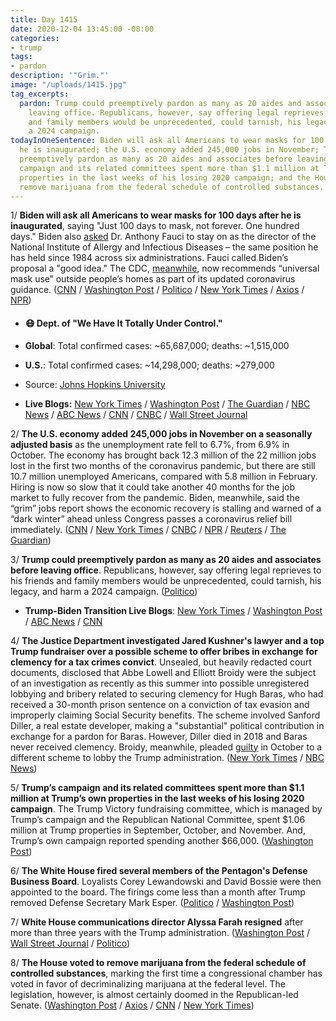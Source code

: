 ```yaml
---
title: Day 1415
date: 2020-12-04 13:45:00 -08:00
categories:
- trump
tags:
- pardon
description: '"Grim."'
image: "/uploads/1415.jpg"
tag_excerpts:
  pardon: Trump could preemptively pardon as many as 20 aides and associates before
    leaving office. Republicans, however, say offering legal reprieves to his friends
    and family members would be unprecedented, could tarnish, his legacy, and harm
    a 2024 campaign.
todayInOneSentence: Biden will ask all Americans to wear masks for 100 days after
  he is inaugurated; the U.S. economy added 245,000 jobs in November; Trump could
  preemptively pardon as many as 20 aides and associates before leaving office; Trump’s
  campaign and its related committees spent more than $1.1 million at Trump’s own
  properties in the last weeks of his losing 2020 campaign; and the House voted to
  remove marijuana from the federal schedule of controlled substances.
---
```


1/ **Biden will ask all Americans to wear masks for 100 days after he is inaugurated**, saying "Just 100 days to mask, not forever. One hundred days." Biden also [asked](https://www.politico.com/news/2020/12/03/biden-fauci-covid-team-442739) Dr. Anthony Fauci to stay on as the director of the National Institute of Allergy and Infectious Diseases – the same position he has held since 1984 across six administrations. Fauci called Biden’s proposal a "good idea." The CDC, [meanwhile](https://www.washingtonpost.com/health/2020/12/04/cdc-mask-guidance-indoors/), now recommends “universal mask use” outside people’s homes as part of its updated coronavirus guidance. ([CNN](https://www.cnn.com/2020/12/03/politics/biden-harris-interview-jake-tapper/index.html) / [Washington Post](https://www.washingtonpost.com/nation/2020/12/04/coronavirus-covid-live-updates-us/) / [Politico](https://www.politico.com/news/2020/12/04/fauci-praises-biden-mask-plan-442799) / [New York Times](https://www.nytimes.com/2020/12/04/us/politics/biden-fauci-masks-virus.html) / [Axios](https://www.axios.com/fauci-biden-chief-medical-officer-851a63e4-5956-4919-add7-c75754e0f26c.html) / [NPR](https://www.npr.org/sections/biden-transition-updates/2020/12/03/942449884/biden-asks-dr-fauci-to-join-his-team-will-urge-100-days-of-mask-wearing))

* #### 😷 Dept. of "We Have It Totally Under Control."

* **Global**: Total confirmed cases: \~65,687,000; deaths: \~1,515,000

* **U.S.**: Total confirmed cases: \~14,298,000; deaths: \~279,000

* Source: [Johns Hopkins University](https://coronavirus.jhu.edu/map.html)

* **Live Blogs:** [New York Times](https://www.nytimes.com/live/2020/12/04/world/covid-19-coronavirus) / [Washington Post](https://www.washingtonpost.com/nation/2020/12/04/coronavirus-covid-live-updates-us/) / [The Guardian](https://www.theguardian.com/us-news/live/2020/dec/04/us-coronavirus-covid-19-record-deaths-cases-donald-trump-joe-biden-us-election-live-updates) / [NBC News](https://www.nbcnews.com/news/us-news/live-blog/2020-12-4-covid-live-updates-vaccine-news-n1249972) / [ABC News](https://abcnews.go.com/Health/live-updates/coronavirus/?id=74456908) / [CNN](https://www.cnn.com/world/live-news/coronavirus-pandemic-12-04-20-intl/index.html) / [CNBC](https://www.cnbc.com/2020/12/04/coronavirus-live-updates.html) / [Wall Street Journal](https://www.wsj.com/livecoverage/latest-updates/covid?mod=hp_theme_coronavirus-ribbon)

2/ **The U.S. economy added 245,000 jobs in November on a seasonally adjusted basis** as the unemployment rate fell to 6.7%, from 6.9% in October. The economy has brought back 12.3 million of the 22 million jobs lost in the first two months of the coronavirus pandemic, but there are still 10.7 million unemployed Americans, compared with 5.8 million in February. Hiring is now so slow that it could take another 40 months for the job market to fully recover from the pandemic. Biden, meanwhile, said the “grim” jobs report shows the economic recovery is stalling and warned of a “dark winter” ahead unless Congress passes a coronavirus relief bill immediately. ([CNN](https://www.cnn.com/2020/12/04/economy/jobs-report-november-2020/index.html) / [New York Times](https://www.nytimes.com/live/2020/12/04/business/us-economy-coronavirus/us-employers-added-245000-jobs-in-november-a-fifth-month-of-tapering-amid-a-coronavirus-surge) / [CNBC](https://www.cnbc.com/2020/12/04/jobs-report-november-2020.html) / [NPR](https://www.npr.org/sections/coronavirus-live-updates/2020/12/04/942114022/job-growth-slows-sharply-in-november-as-pandemic-takes-toll-on-economy) / [Reuters](https://www.reuters.com/article/usa-biden/biden-says-jobs-report-is-grim-warns-of-dark-winter-as-covid-19-rages-idUSL1N2IK22Y) / [The Guardian](https://www.theguardian.com/us-news/live/2020/dec/04/us-coronavirus-covid-19-record-deaths-cases-donald-trump-joe-biden-us-election-live-updates?page=with:block-5fca9f1e8f08a20e617d7168#block-5fca9f1e8f08a20e617d7168))

3/ **Trump could preemptively pardon as many as 20 aides and associates before leaving office**. Republicans, however, say offering legal reprieves to his friends and family members would be unprecedented, could tarnish, his legacy, and harm a 2024 campaign. ([Politico](https://www.politico.com/news/2020/12/03/trump-considers-more-pardons-442727))

* **Trump-Biden Transition Live Blogs**: [New York Times](https://www.nytimes.com/live/2020/12/04/us/joe-biden-trump/) / [Washington Post](https://www.washingtonpost.com/politics/2020/12/04/joe-biden-trump-transition-live-updates/) / [ABC News](https://abcnews.go.com/Politics/live-updates/2020-election-vote-results-court-transition/?id=74449971) / [CNN](https://www.cnn.com/politics/live-news/biden-trump-us-election-news-12-04-20/index.html)

4/ **The Justice Department investigated Jared Kushner's lawyer and a top Trump fundraiser over a possible scheme to offer bribes in exchange for clemency for a tax crimes convict**. Unsealed, but heavily redacted court documents, disclosed that Abbe Lowell and Elliott Broidy were the subject of an investigation as recently as this summer into possible unregistered lobbying and bribery related to securing clemency for Hugh Baras, who had received a 30-month prison sentence on a conviction of tax evasion and improperly claiming Social Security benefits. The scheme involved Sanford Diller, a real estate developer, making a "substantial" political contribution in exchange for a pardon for Baras. However, Diller died in 2018 and Baras never received clemency. Broidy, meanwhile, pleaded [guilty](https://whatthefuckjusthappenedtoday.com/2020/10/08/day-1358/) in October to a different scheme to lobby the Trump administration. ([New York Times](https://www.nytimes.com/2020/12/03/us/pardon-elliott-broidy-abbe-lowell.html) / [NBC News](https://www.nbcnews.com/politics/justice-department/trump-fundraiser-kushner-lawyer-involved-effort-get-pardon-tax-evader-n1250006))

5/ **Trump’s campaign and its related committees spent more than $1.1 million at Trump’s own properties in the last weeks of his losing 2020 campaign**. The Trump Victory fundraising committee, which is managed by Trump’s campaign and the Republican National Committee, spent $1.06 million at Trump properties in September, October, and November. And, Trump’s own campaign reported spending another $66,000. ([Washington Post](https://www.washingtonpost.com/politics/2020/12/04/trump-spending-properties/))

6/ **The White House fired several members of the Pentagon's Defense Business Board**. Loyalists Corey Lewandowski and David Bossie were then appointed to the board. The firings come less than a month after Trump removed Defense Secretary Mark Esper. ([Politico](https://www.politico.com/news/2020/12/04/pentagon-fires-business-advisory-board-members-442892) / [Washington Post](https://www.washingtonpost.com/national-security/2020/12/04/trump-administration-appoints-loyalists-corey-lewandowski-david-bossie-defense-business-board/))

7/ **White House communications director Alyssa Farah resigned** after more than three years with the Trump administration. ([Washington Post](https://www.washingtonpost.com/politics/trump-farah-resign/2020/12/03/1623fa7a-3598-11eb-a997-1f4c53d2a747_story.html) / [Wall Street Journal](https://www.wsj.com/articles/white-house-communications-director-alyssa-farah-resigns-11607039208) / [Politico](https://www.politico.com/news/2020/12/03/white-house-comms-director-alyssa-farah-resigns-442712))

8/ **The House voted to remove marijuana from the federal schedule of controlled substances**, marking the first time a congressional chamber has voted in favor of decriminalizing marijuana at the federal level. The legislation, however, is almost certainly doomed in the Republican-led Senate. ([Washington Post](https://www.washingtonpost.com/powerpost/house-marijuana-republicans-election/2020/12/04/db2b00a8-35b0-11eb-8d38-6aea1adb3839_story.html) / [Axios](https://www.axios.com/house-marijuana-decriminalization-d760b042-e0ca-4e50-9e93-40de41acb86e.html) / [CNN](https://www.cnn.com/2020/12/04/politics/house-vote-more-act-marijuana-legislation/) / [New York Times](https://www.nytimes.com/2020/12/04/us/politics/house-marijuana.html))
